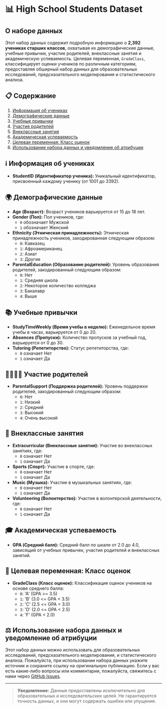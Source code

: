 # 📊 High School Students Dataset

## О наборе данных

Этот набор данных содержит подробную информацию о **2,392 учениках старших классов**, охватывая их демографические данные, учебные привычки, участие родителей, внеклассные занятия и академическую успеваемость. Целевая переменная, `GradeClass`, классифицирует оценки учеников по различным категориям, предоставляя обширный набор данных для образовательных исследований, предсказательного моделирования и статистического анализа.

## 📋 Содержание

1. [Информация об учениках](#Информация-об-учениках)
2. [Демографические данные](#Демографические-данные)
3. [Учебные привычки](#Учебные-привычки)
4. [Участие родителей](#Участие-родителей)
5. [Внеклассные занятия](#Внеклассные-занятия)
6. [Академическая успеваемость](#Академическая-успеваемость)
7. [Целевая переменная: Класс оценок](#Целевая-переменная-Класс-оценок)
8. [Использование набора данных и уведомление об атрибуции](#Использование-набора-данных-и-уведомление-об-атрибуции)

## ℹ️ Информация об учениках

- **StudentID (Идентификатор ученика):** Уникальный идентификатор, присвоенный каждому ученику (от 1001 до 3392).

## 🌍 Демографические данные

- **Age (Возраст):** Возраст учеников варьируется от 15 до 18 лет.
- **Gender (Пол):** Пол учеников, где:
  - `0` обозначает Мужской
  - `1` обозначает Женский
- **Ethnicity (Этническая принадлежность):** Этническая принадлежность учеников, закодированная следующим образом:
  - `0`: Кавказец
  - `1`: Афроамериканец
  - `2`: Азиат
  - `3`: Другие
- **ParentalEducation (Образование родителей):** Уровень образования родителей, закодированный следующим образом:
  - `0`: Нет
  - `1`: Средняя школа
  - `2`: Некоторое количество колледжа
  - `3`: Бакалавр
  - `4`: Выше

## 📚 Учебные привычки

- **StudyTimeWeekly (Время учебы в неделю):** Еженедельное время учебы в часах, варьируется от 0 до 20.
- **Absences (Пропуски):** Количество пропусков за учебный год, варьируется от 0 до 30.
- **Tutoring (Репетиторство):** Статус репетиторства, где:
  - `0` означает Нет
  - `1` означает Да

## 👨‍👩‍👧‍👦 Участие родителей

- **ParentalSupport (Поддержка родителей):** Уровень поддержки родителей, закодированный следующим образом:
  - `0`: Нет
  - `1`: Низкий
  - `2`: Средний
  - `3`: Высокий
  - `4`: Очень высокий

## 🎨 Внеклассные занятия

- **Extracurricular (Внеклассные занятия):** Участие во внеклассных занятиях, где:
  - `0` означает Нет
  - `1` означает Да
- **Sports (Спорт):** Участие в спорте, где:
  - `0` означает Нет
  - `1` означает Да
- **Music (Музыка):** Участие в музыкальных занятиях, где:
  - `0` означает Нет
  - `1` означает Да
- **Volunteering (Волонтерство):** Участие в волонтерской деятельности, где:
  - `0` означает Нет
  - `1` означает Да

## 🎓 Академическая успеваемость

- **GPA (Средний балл):** Средний балл по шкале от 2.0 до 4.0, зависящий от учебных привычек, участия родителей и внеклассных занятий.

## 🎯 Целевая переменная: Класс оценок

- **GradeClass (Класс оценок):** Классификация оценок учеников на основе среднего балла:
  - `0`: 'A' (GPA >= 3.5)
  - `1`: 'B' (3.0 <= GPA < 3.5)
  - `2`: 'C' (2.5 <= GPA < 3.0)
  - `3`: 'D' (2.0 <= GPA < 2.5)
  - `4`: 'F' (GPA < 2.0)

## ⚖️ Использование набора данных и уведомление об атрибуции

Этот набор данных можно использовать для образовательных исследований, предсказательного моделирования, и статистического анализа. Пожалуйста, при использовании набора данных укажите источник и сохраните ссылку на оригинальную публикацию. Если у вас есть какие-либо вопросы или комментарии, пожалуйста, свяжитесь с нами через [GitHub Issues](https://github.com/вашрепозиторий/issues).

---

> **Уведомление:** Данные предоставлены исключительно для образовательных и исследовательских целей. Не гарантируется точность данных, и они могут содержать ошибки или упущения.

